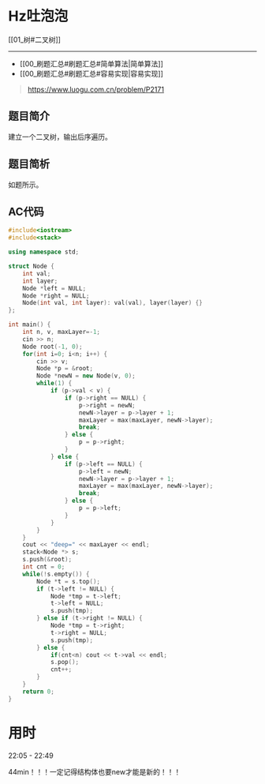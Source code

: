 # Hz吐泡泡

[[01_树#二叉树]]

------

* [[00_刷题汇总#刷题汇总#简单算法|简单算法]]
* [[00_刷题汇总#刷题汇总#容易实现|容易实现]]

> https://www.luogu.com.cn/problem/P2171

## 题目简介

建立一个二叉树，输出后序遍历。

## 题目简析
如题所示。

## AC代码

```c++
#include<iostream>
#include<stack>

using namespace std;

struct Node {
	int val;
	int layer;
	Node *left = NULL;
	Node *right = NULL;
	Node(int val, int layer): val(val), layer(layer) {}
};

int main() {
	int n, v, maxLayer=-1;
	cin >> n;
	Node root(-1, 0);
	for(int i=0; i<n; i++) {
		cin >> v;
		Node *p = &root;
		Node *newN = new Node(v, 0);
		while(1) {
			if (p->val < v) {
				if (p->right == NULL) {
					p->right = newN;
					newN->layer = p->layer + 1;
					maxLayer = max(maxLayer, newN->layer);
					break;
				} else {
					p = p->right;
				}
			} else {
				if (p->left == NULL) {
					p->left = newN;
					newN->layer = p->layer + 1;
					maxLayer = max(maxLayer, newN->layer);
					break;
				} else {
					p = p->left;
				}
			}
		}
	}
	cout << "deep=" << maxLayer << endl;
	stack<Node *> s;
	s.push(&root);
	int cnt = 0;
	while(!s.empty()) {
		Node *t = s.top();
		if (t->left != NULL) {
			Node *tmp = t->left;
			t->left = NULL;
			s.push(tmp);
		} else if (t->right != NULL) {
			Node *tmp = t->right;
			t->right = NULL;
			s.push(tmp);
		} else {
			if(cnt<n) cout << t->val << endl;
			s.pop();
			cnt++;
		}
	}
	return 0;
} 
```

# 用时

22:05 - 22:49

44min！！！一定记得结构体也要new才能是新的！！！